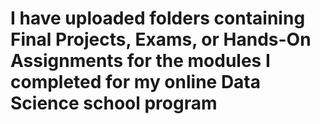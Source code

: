 # I have uploaded folders containing Final Projects, Exams, or Hands-On Assignments for the modules I completed for my online Data Science school program
